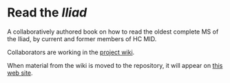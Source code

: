# Read the *Iliad* #


A collaboratively authored book on how to read the oldest complete MS of the Iliad, by current and former members of HC MID.

Collaborators are working in the [project wiki](https://github.com/HCMID/read-the-Iliad/wiki).

When material from the wiki is moved to the repository, it will appear on [this web site](http://hcmid.github.io/read-the-Iliad/).

